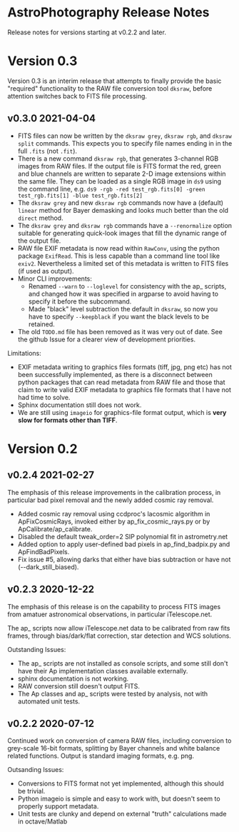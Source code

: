# AstroPhotography Release Notes

Release notes for versions starting at v0.2.2 and later.

# Version 0.3

Version 0.3 is an interim release that attempts to finally provide
the basic "required" functionality to the RAW file conversion 
tool `dksraw`, before attention switches back to FITS file processing.

## v0.3.0 2021-04-04

- FITS files can now be written by the `dksraw grey`, `dksraw rgb`,
  and `dksraw split` commands. This expects you to specify file names 
  ending in in the full `.fits` (not `.fit`).
- There is a new command `dksraw rgb`, that generates 3-channel RGB
  images from RAW files. If the output file is FITS format the red,
  green and blue channels are written to separate 2-D image extensions
  within the same file. They can be loaded as a single RGB image in
  `ds9` using the command line, e.g. 
  `ds9 -rgb -red test_rgb.fits[0] -green test_rgb.fits[1] -blue test_rgb.fits[2]`
- The `dksraw grey` and new `dksraw rgb` commands now have a (default)
  `linear` method for Bayer demasking and looks much better than the 
  old `direct` method.
- The `dksraw grey` and `dksraw rgb` commands have a `--renormalize` 
  option suitable for generating quick-look images that fill the dynamic 
  range of the output file.
- RAW file EXIF metadata is now read within `RawConv`, using the python 
  package `ExifRead`. This is less capable than a command line tool like 
  `exiv2`. Nevertheless a limited set of this metadata is written to 
  FITS files (if used as output).  
- Minor CLI improvements: 
  - Renamed `--warn` to `--loglevel` for consistency with the ap_ scripts,
    and changed how it was specified in argparse to avoid having to specify
    it before the subcommand.
  - Made "black" level subtraction the default in `dksraw`, so now you have
    to specify `--keepblack` if you want the black levels to be retained.
- The old `TODO.md` file has been removed as it was very out of date. See
  the github Issue for a clearer view of development priorities.

Limitations:

- EXIF metadata writing to graphics files formats (tiff, jpg, png etc)
  has not been successfully implemented, as there is a disconnect 
  between python packages that can read metadata from RAW file and those
  that claim to write valid EXIF metadata to graphics file formats
  that I have not had time to solve.
- Sphinx documentation still does not work.
- We are still using `imageio` for graphics-file format output, which is
  **very slow for formats other than TIFF**. 

# Version 0.2

## v0.2.4 2021-02-27

The emphasis of this release improvements in the calibration process,
in particular bad pixel removal and the newly added cosmic ray removal.

- Added cosmic ray removal using ccdproc's lacosmic algorithm in 
  ApFixCosmicRays, invoked either by ap_fix_cosmic_rays.py or by
  ApCalibrate/ap_calibrate.
- Disabled the default tweak_order=2 SIP polynomial fit in astrometry.net
- Added option to apply user-defined bad pixels in ap_find_badpix.py and
  ApFindBadPixels.
- Fix issue #5, allowing darks that either have bias subtraction or
  have not (--dark_still_biased).

## v0.2.3 2020-12-22

The emphasis of this release is on the capability to process FITS images
from amatuer astronomical observations, in particular iTelescope.net.

The ap_ scripts now allow iTelescope.net data to be calibrated from raw
fits frames, through bias/dark/flat correction, star detection and WCS
solutions.

Outstanding Issues:
- The ap_ scripts are not installed as console scripts, and some still
  don't have their Ap implementation classes available externally.
- sphinx documentation is not working.
- RAW conversion still doesn't output FITS.
- The Ap classes and ap_ scripts were tested by analysis, not with 
  automated unit tests.

## v0.2.2 2020-07-12

Continued work on conversion of camera RAW files, including conversion
to grey-scale 16-bit formats, splitting by Bayer channels and white 
balance related functions. Output is standard imaging formats, e.g. png.

Outsanding Issues:
- Conversions to FITS format not yet implemented, although this should
  be trivial.
- Python imageio is simple and easy to work with, but doesn't seem to
  properly support metadata.
- Unit tests are clunky and depend on external "truth" calculations 
  made in octave/Matlab
